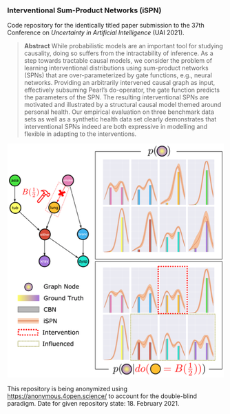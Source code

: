 ### Interventional Sum-Product Networks (iSPN)

Code repository for the identically titled paper submission to the 37th Conference on *Uncertainty in Artificial Intelligence* (UAI 2021).

> **Abstract**
> While probabilistic models are an important tool for studying causality, doing so suffers from the intractability of inference. As a step towards tractable causal models, we consider the problem of learning interventional distributions using sum-product networks (SPNs) that are over-parameterized by gate functions, e.g., neural networks. Providing an arbitrarily intervened causal graph as input, effectively subsuming Pearl’s do-operator, the gate function predicts the parameters of the SPN. The resulting interventional SPNs are motivated and illustrated by a structural causal model themed around personal health. Our empirical evaluation on three benchmark data sets as well as a synthetic health data set clearly demonstrates that interventional SPNs indeed are both expressive in modelling and flexible in adapting to the interventions.

![](media/Figure_Motivation.png)

This repository is being anonymized using https://anonymous.4open.science/ to account for the double-blind paradigm.
Date for given repository state: 18. February 2021.